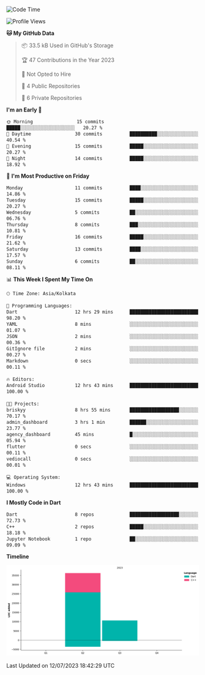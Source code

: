 <!--START_SECTION:waka-->
![Code Time](http://img.shields.io/badge/Code%20Time-98%20hrs%208%20mins-blue)

![Profile Views](http://img.shields.io/badge/Profile%20Views-1-blue)

**🐱 My GitHub Data** 

> 📦 33.5 kB Used in GitHub's Storage 
 > 
> 🏆 47 Contributions in the Year 2023
 > 
> 🚫 Not Opted to Hire
 > 
> 📜 4 Public Repositories 
 > 
> 🔑 6 Private Repositories 
 > 
**I'm an Early 🐤** 

```text
🌞 Morning                15 commits          █████░░░░░░░░░░░░░░░░░░░░   20.27 % 
🌆 Daytime                30 commits          ██████████░░░░░░░░░░░░░░░   40.54 % 
🌃 Evening                15 commits          █████░░░░░░░░░░░░░░░░░░░░   20.27 % 
🌙 Night                  14 commits          █████░░░░░░░░░░░░░░░░░░░░   18.92 % 
```
📅 **I'm Most Productive on Friday** 

```text
Monday                   11 commits          ████░░░░░░░░░░░░░░░░░░░░░   14.86 % 
Tuesday                  15 commits          █████░░░░░░░░░░░░░░░░░░░░   20.27 % 
Wednesday                5 commits           ██░░░░░░░░░░░░░░░░░░░░░░░   06.76 % 
Thursday                 8 commits           ███░░░░░░░░░░░░░░░░░░░░░░   10.81 % 
Friday                   16 commits          █████░░░░░░░░░░░░░░░░░░░░   21.62 % 
Saturday                 13 commits          ████░░░░░░░░░░░░░░░░░░░░░   17.57 % 
Sunday                   6 commits           ██░░░░░░░░░░░░░░░░░░░░░░░   08.11 % 
```


📊 **This Week I Spent My Time On** 

```text
🕑︎ Time Zone: Asia/Kolkata

💬 Programming Languages: 
Dart                     12 hrs 29 mins      █████████████████████████   98.20 % 
YAML                     8 mins              ░░░░░░░░░░░░░░░░░░░░░░░░░   01.07 % 
JSON                     2 mins              ░░░░░░░░░░░░░░░░░░░░░░░░░   00.36 % 
GitIgnore file           2 mins              ░░░░░░░░░░░░░░░░░░░░░░░░░   00.27 % 
Markdown                 0 secs              ░░░░░░░░░░░░░░░░░░░░░░░░░   00.11 % 

🔥 Editors: 
Android Studio           12 hrs 43 mins      █████████████████████████   100.00 % 

🐱‍💻 Projects: 
briskyy                  8 hrs 55 mins       ██████████████████░░░░░░░   70.17 % 
admin_dashboard          3 hrs 1 min         ██████░░░░░░░░░░░░░░░░░░░   23.77 % 
agency_dashboard         45 mins             █░░░░░░░░░░░░░░░░░░░░░░░░   05.94 % 
flutter                  0 secs              ░░░░░░░░░░░░░░░░░░░░░░░░░   00.11 % 
vediocall                0 secs              ░░░░░░░░░░░░░░░░░░░░░░░░░   00.01 % 

💻 Operating System: 
Windows                  12 hrs 43 mins      █████████████████████████   100.00 % 
```

**I Mostly Code in Dart** 

```text
Dart                     8 repos             ██████████████████░░░░░░░   72.73 % 
C++                      2 repos             █████░░░░░░░░░░░░░░░░░░░░   18.18 % 
Jupyter Notebook         1 repo              ██░░░░░░░░░░░░░░░░░░░░░░░   09.09 % 
```



**Timeline**

![Lines of Code chart](https://raw.githubusercontent.com/sairam030/sairam030/main/assets/bar_graph.png)


 Last Updated on 12/07/2023 18:42:29 UTC
<!--END_SECTION:waka-->
